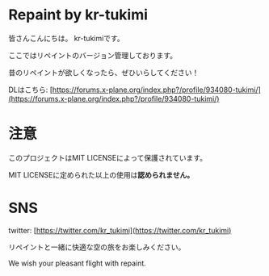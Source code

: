 # Repaint by kr-tukimi

皆さんこんにちは。
kr-tukimiです。

ここではリペイントのバージョン管理しております。

昔のリペイントが欲しくなったら、ぜひいらしてください！

DLはこちら: [https://forums.x-plane.org/index.php?/profile/934080-tukimi/](https://forums.x-plane.org/index.php?/profile/934080-tukimi/)


# 注意

このプロジェクトはMIT LICENSEによって保護されています。

MIT LICENSEに定められた以上の使用は**認められません。**

# SNS

twitter: [https://twitter.com/kr_tukimi](https://twitter.com/kr_tukimi)

リペイントと一緒に快適な空の旅をお楽しみください。

We wish your pleasant flight with repaint.
